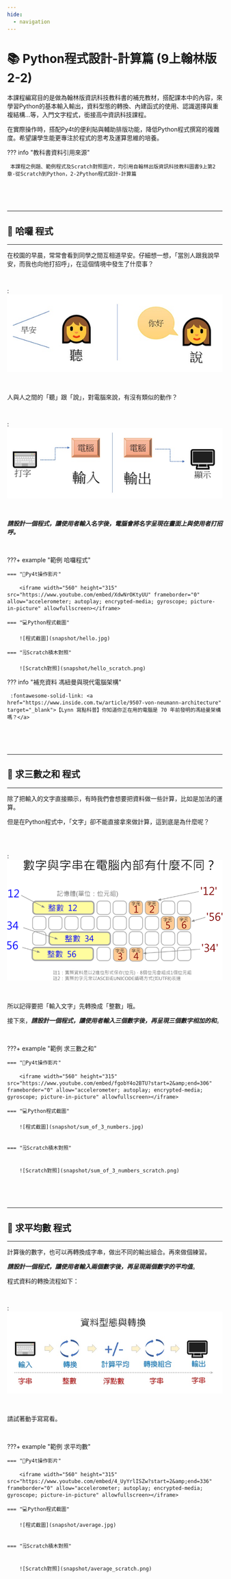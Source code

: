 ```yaml
---
hide:
  - navigation
---
```


# 📚 Python程式設計-計算篇 (9上翰林版2-2)


本課程編寫目的是做為翰林版資訊科技教科書的補充教材，搭配課本中的內容，來學習Python的基本輸入輸出，資料型態的轉換、內建函式的使用、認識選擇與重複結構…等，入門文字程式，銜接高中資訊科技課程。

在實際操作時，搭配Py4t的便利貼與輔助排版功能，降低Python程式撰寫的複雜度。希望讓學生能更專注於程式的思考及運算思維的培養。


??? info "教科書資料引用來源"

     本課程之例題、範例程式及Scratch對照圖片，均引用自翰林出版資訊科技教科圖書9上第2章-從Scratch到Python，2-2Python程式設計-計算篇


<br/><br/><br/>

----------------------------

##  📕 哈囉 程式

----------------------------

在校園的早晨，常常會看到同學之間互相道早安。仔細想一想，「當別人跟我說早安，而我也向他打招呼」，在這個情境中發生了什麼事？

<br/>

: ![打招呼](listen_and_say.jpg)

<br/>

人與人之間的「聽」跟「說」，對電腦來說，有沒有類似的動作？

<br/>

: ![輸入輸出](input_output.jpg)

<br/>

***請設計一個程式，讓使用者輸入名字後，電腦會將名字呈現在畫面上與使用者打招呼。***

<br/>


???+ example "範例 哈囉程式"




    === "🎦Py4t操作影片"
    
        <iframe width="560" height="315" src="https://www.youtube.com/embed/XdwNrOKtyUU" frameborder="0" allow="accelerometer; autoplay; encrypted-media; gyroscope; picture-in-picture" allowfullscreen></iframe>

    === "💻Python程式截圖"

        ![程式截圖](snapshot/hello.jpg)

    === "🗒️Scratch積木對照"

        ![Scratch對照](snapshot/hello_scratch.png)

??? info "補充資料 馮紐曼與現代電腦架構"

     :fontawesome-solid-link: <a href="https://www.inside.com.tw/article/9507-von-neumann-architecture" target="_blank">【Lynn 寫點科普】你知道你正在用的電腦是 70 年前發明的馮紐曼架構嗎？</a>


<br/><br/><br/>


----------------------------

##  📙 求三數之和 程式

----------------------------

除了把輸入的文字直接顯示，有時我們會想要把資料做一些計算，比如是加法的運算。

但是在Python程式中，「文字」卻不能直接拿來做計算，這到底是為什麼呢？


<br/><br/>

: ![文字數字差異](number_string_in_memory.png)

<br/>

所以記得要把「輸入文字」先轉換成「整數」哦。

接下來，***請設計一個程式，讓使用者輸入三個數字後，再呈現三個數字相加的和***。

<br/>

???+ example "範例 求三數之和"

    === "🎦Py4t操作影片"
    
        <iframe width="560" height="315" src="https://www.youtube.com/embed/fgobY4o2BTU?start=2&amp;end=306" frameborder="0" allow="accelerometer; autoplay; encrypted-media; gyroscope; picture-in-picture" allowfullscreen></iframe>

    === "💻Python程式截圖"

        ![程式截圖](snapshot/sum_of_3_numbers.jpg)
        

    === "🗒️Scratch積木對照"

        
        ![Scratch對照](snapshot/sum_of_3_numbers_scratch.png)

<br/><br/><br/>


----------------------------

##  📒 求平均數 程式

----------------------------

計算後的數字，也可以再轉換成字串，做出不同的輸出組合。再來做個練習。

***請設計一個程式，讓使用者輸入兩個數字後，再呈現兩個數字的平均值***。

程式資料的轉換流程如下：

<br/>

: ![資料型態與轉換](data_type_transform.jpg)

<br/>

請試著動手寫寫看。

<br/>

???+ example "範例 求平均數"

    === "🎦Py4t操作影片"
    
        <iframe width="560" height="315" src="https://www.youtube.com/embed/4_UyYrlISZw?start=2&amp;end=336" frameborder="0" allow="accelerometer; autoplay; encrypted-media; gyroscope; picture-in-picture" allowfullscreen></iframe>

    === "💻Python程式截圖"

        ![程式截圖](snapshot/average.jpg)
        

    === "🗒️Scratch積木對照"

        
        ![Scratch對照](snapshot/average_scratch.png)


<br/><br/><br/>

